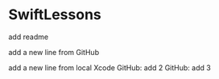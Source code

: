 # SwiftLessons
add readme

add a new line from GitHub

add a new line from local Xcode
GitHub: add 2 
GitHub: add 3
